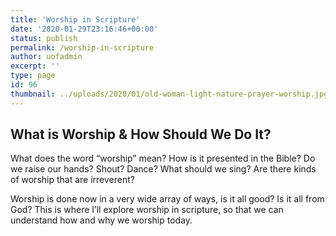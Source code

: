 ```yaml
---
title: 'Worship in Scripture'
date: '2020-01-29T23:16:46+00:00'
status: publish
permalink: /worship-in-scripture
author: uofadmin
excerpt: ''
type: page
id: 96
thumbnail: ../uploads/2020/01/old-woman-light-nature-prayer-worship.jpg
---
```

What is Worship &amp; How Should We Do It?
------------------------------------------

What does the word “worship” mean? How is it presented in the Bible? Do we raise our hands? Shout? Dance? What should we sing? Are there kinds of worship that are irreverent?

Worship is done now in a very wide array of ways, is it all good? Is it all from God? This is where I’ll explore worship in scripture, so that we can understand how and why we worship today.